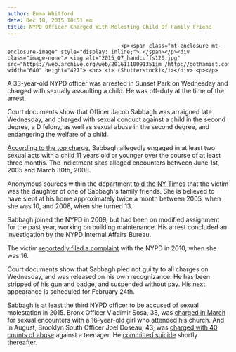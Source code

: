 ```yaml
---
author: Emma Whitford
date: Dec 18, 2015 10:51 am
title: NYPD Officer Charged With Molesting Child Of Family Friend
---
```


	
										<p><span class="mt-enclosure mt-enclosure-image" style="display: inline;"> </span></p><div class="image-none"> <img alt="2015_07_handcuffs120.jpg" src="https://web.archive.org/web/20161110091351im_/http://gothamist.com/attachments/nyc_ewhitford/2015_07_handcuffs120.jpg" width="640" height="427"> <br> <i> (Shutterstock)</i></div> <p></p>

<p>A 33-year-old NYPD officer was arrested in Sunset Park on Wednesday and charged with sexually assaulting a child. He was off-duty at the time of the arrest. </p>

<p>Court documents show that Officer Jacob Sabbagh was arraigned late Wednesday, and charged with sexual conduct against a child in the second degree, a D felony, as well as sexual abuse in the second degree, and endangering the welfare of a child. </p>

<p><a href="https://web.archive.org/web/20161110091351/https://www.nycourts.gov/judges/cji/2-PenalLaw/130/130.80(1)(a).pdf">According to the top charge</a>, Sabbagh allegedly engaged in at least two sexual acts with a child 11 years old or younger over the course of at least three months. The indictment sites alleged encounters between June 1st, 2005 and March 30th, 2008. </p>

<p>Anonymous sources within the department <a href="https://web.archive.org/web/20161110091351/http://www.nytimes.com/2015/12/18/nyregion/police-officer-accused-of-sexually-abusing-a-family-friends-daughter.html?ribbon-ad-idx=6&amp;rref=nyregion&amp;module=Ribbon&amp;version=context&amp;region=Header&amp;action=click&amp;contentCollection=N.Y.%20%2F%20Region&amp;pgtype=article">told the NY Times</a> that the victim was the daughter of one of Sabbagh&apos;s family friends. She is believed to have slept at his home approximately twice a month between 2005, when she was 10, and 2008, when she turned 13. </p>

<p>Sabbagh joined the NYPD in 2009, but had been on modified assignment for the past year, working on building maintenance. His arrest concluded an investigation by the NYPD Internal Affairs Bureau. </p>

<p>The victim <a href="https://web.archive.org/web/20161110091351/http://abc7ny.com/news/nypd-officer-charged-in-alleged-relationship-with-10-year-old-starting-in-2005/1126645/">reportedly filed a complaint</a> with the NYPD in 2010, when she was 16. </p>

<p>Court documents show that Sabbagh pled not guilty to all charges on Wednesday, and was released on his own recognizance. He has been stripped of his gun and badge, and suspended without pay. His next appearance is scheduled for February 24th. </p>

<p>Sabbagh is at least the third NYPD officer to be accused of sexual molestation in 2015. Bronx Officer  Vladimir Sosa, 38, was <a href="https://web.archive.org/web/20161110091351/http://gothamist.com/2015/03/25/cop_rape_bronx_teen.php">charged in March</a> for sexual encounters with a 16-year-old girl who attended his church. And in August, Brooklyn South Officer Joel Doseau, 43, was <a href="https://web.archive.org/web/20161110091351/http://gothamist.com/2015/08/06/cop_rape_williamsburg.php">charged with 40 counts of abuse</a> against a teenager. He <a href="https://web.archive.org/web/20161110091351/http://gothamist.com/2015/08/21/brooklyn_cop_accused_of_raping_girl.php">committed suicide</a> shortly thereafter. </p>					
										
									
				